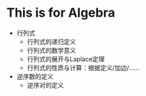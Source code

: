 # This is for Algebra

- 行列式
  - 行列式的递归定义
  - 行列式的数学意义
  - 行列式的展开与Laplace定理
  - 行列式的性质与计算：根据定义/加边/……
- 逆序数的定义
  - 逆序对的定义
